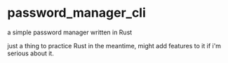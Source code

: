 # password_manager_cli

a simple password manager written in Rust

just a thing to practice Rust in the meantime, might add features to it if i'm serious about it.
